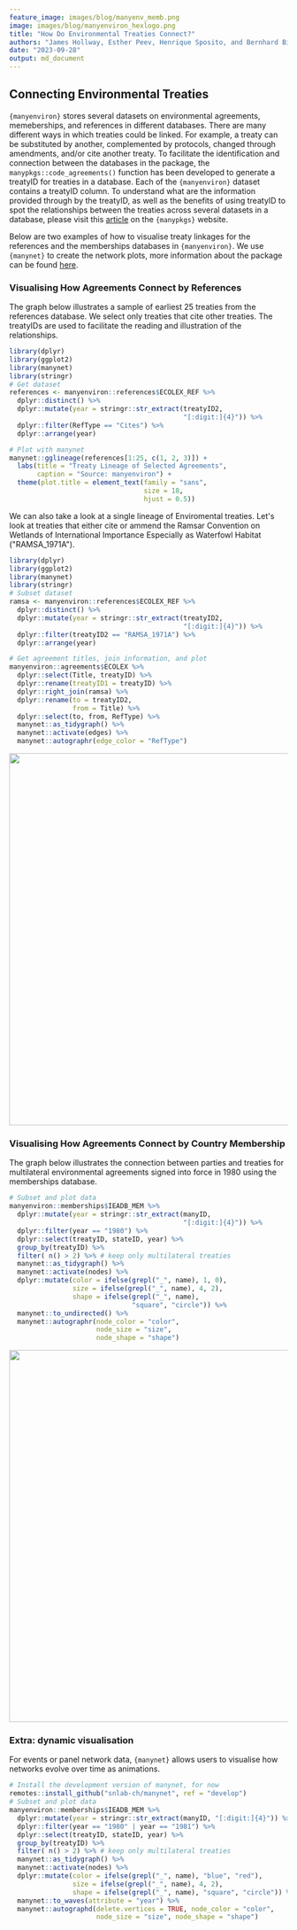 ```yaml
---
feature_image: images/blog/manyenv_memb.png
image: images/blog/manyenviron_hexlogo.png
title: "How Do Environmental Treaties Connect?"
authors: "James Hollway, Esther Peev, Henrique Sposito, and Bernhard Bieri"
date: "2023-09-28"
output: md_document
---
```




## Connecting Environmental Treaties

`{manyenviron}` stores several datasets on environmental agreements, memeberships, and references in different databases. 
There are many different ways in which treaties could be linked.
For example, a treaty can be substituted by another, complemented by protocols,
changed through amendments, and/or cite another treaty.
To facilitate the identification and connection between the databases in the package, the `manypkgs::code_agreements()` function has been developed to generate a treatyID for treaties in a database.
Each of the `{manyenviron}` dataset contains a treatyID column.
To understand what are the information provided through by the treatyID,
as well as the benefits of using treatyID to spot the relationships between the treaties across several datasets
in a database, please visit this [article](https://globalgov.github.io/manypkgs/articles/agreements.html)
on the `{manypkgs}` website.

Below are two examples of how to visualise treaty linkages for the references and the
memberships databases in `{manyenviron}`.
We use `{manynet}` to create the network plots, more information about the package can be found
[here](https://snlab-ch.github.io/manynet/).

### Visualising How Agreements Connect by References

The graph below illustrates a sample of earliest 25 treaties from the references database. We select only treaties that cite other treaties. The treatyIDs are used to facilitate the reading and illustration of the relationships.


```r
library(dplyr)
library(ggplot2)
library(manynet)
library(stringr)
# Get dataset
references <- manyenviron::references$ECOLEX_REF %>%
  dplyr::distinct() %>%
  dplyr::mutate(year = stringr::str_extract(treatyID2,
                                            "[:digit:]{4}")) %>%
  dplyr::filter(RefType == "Cites") %>%
  dplyr::arrange(year)

# Plot with manynet
manynet::gglineage(references[1:25, c(1, 2, 3)]) +
  labs(title = "Treaty Lineage of Selected Agreements",
       caption = "Source: manyenviron") +
  theme(plot.title = element_text(family = "sans",
                                  size = 18,
                                  hjust = 0.5))
```

We can also take a look at a single lineage of Enviromental treaties.
Let's look at treaties that either cite or ammend the Ramsar Convention on Wetlands of International
Importance Especially as Waterfowl Habitat ("RAMSA_1971A").


```r
library(dplyr)
library(ggplot2)
library(manynet)
library(stringr)
# Subset dataset
ramsa <- manyenviron::references$ECOLEX_REF %>%
  dplyr::distinct() %>%
  dplyr::mutate(year = stringr::str_extract(treatyID2,
                                            "[:digit:]{4}")) %>%
  dplyr::filter(treatyID2 == "RAMSA_1971A") %>%
  dplyr::arrange(year)

# Get agreement titles, join information, and plot
manyenviron::agreements$ECOLEX %>%
  dplyr::select(Title, treatyID) %>%
  dplyr::rename(treatyID1 = treatyID) %>%
  dplyr::right_join(ramsa) %>%
  dplyr::rename(to = treatyID2,
                from = Title) %>%
  dplyr::select(to, from, RefType) %>%
  manynet::as_tidygraph() %>%
  manynet::activate(edges) %>%
  manynet::autographr(edge_color = "RefType")
```

<img src="/blog/how-do-environmental-treaties-connect_files/figure-html/ramsar-1.png" width="672" style="display: block; margin: auto;" />

### Visualising How Agreements Connect by Country Membership

The graph below illustrates the connection between parties and treaties for multilateral environmental agreements signed into force in 1980 using the memberships database.


```r
# Subset and plot data
manyenviron::memberships$IEADB_MEM %>%
  dplyr::mutate(year = stringr::str_extract(manyID,
                                            "[:digit:]{4}")) %>%
  dplyr::filter(year == "1980") %>%
  dplyr::select(treatyID, stateID, year) %>%
  group_by(treatyID) %>%
  filter( n() > 2) %>% # keep only multilateral treaties
  manynet::as_tidygraph() %>%
  manynet::activate(nodes) %>%
  dplyr::mutate(color = ifelse(grepl("_", name), 1, 0),
                size = ifelse(grepl("_", name), 4, 2),
                shape = ifelse(grepl("_", name),
                               "square", "circle")) %>%
  manynet::to_undirected() %>%
  manynet::autographr(node_color = "color",
                      node_size = "size",
                      node_shape = "shape")
```

<img src="/blog/how-do-environmental-treaties-connect_files/figure-html/memberships-1.png" width="672" style="display: block; margin: auto;" />

### Extra: dynamic visualisation

For events or panel network data, `{manynet}` allows users to visualise how networks evolve over time as animations.


```r
# Install the development version of manynet, for now
remotes::install_github("snlab-ch/manynet", ref = "develop")
# Subset and plot data
manyenviron::memberships$IEADB_MEM %>%
  dplyr::mutate(year = stringr::str_extract(manyID, "[:digit:]{4}")) %>%
  dplyr::filter(year == "1980" | year == "1981") %>%
  dplyr::select(treatyID, stateID, year) %>%
  group_by(treatyID) %>%
  filter( n() > 2) %>% # keep only multilateral treaties
  manynet::as_tidygraph() %>%
  manynet::activate(nodes) %>%
  dplyr::mutate(color = ifelse(grepl("_", name), "blue", "red"),
                size = ifelse(grepl("_", name), 4, 2),
                shape = ifelse(grepl("_", name), "square", "circle")) %>%
  manynet::to_waves(attribute = "year") %>% 
  manynet::autographd(delete.vertices = TRUE, node_color = "color",
                      node_size = "size", node_shape = "shape")
```
 
